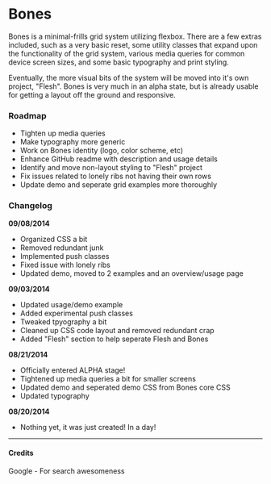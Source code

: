 # Bones
Bones is a minimal-frills grid system utilizing flexbox. There are a few extras
included, such as a very basic reset, some utility classes that expand upon the
functionality of the grid system, various media queries for common device screen
sizes, and some basic typography and print styling.

Eventually, the more visual bits of the system will be moved into it's own project,
"Flesh". Bones is very much in an alpha state, but is already usable for getting
a layout off the ground and responsive.


### Roadmap
* Tighten up media queries
* Make typography more generic
* Work on Bones identity (logo, color scheme, etc)
* Enhance GitHub readme with description and usage details
* Identify and move non-layout styling to "Flesh" project
* Fix issues related to lonely ribs not having their own rows
* Update demo and seperate grid examples more thoroughly


### Changelog
**09/08/2014**
* Organized CSS a bit
* Removed redundant junk
* Implemented push classes
* Fixed issue with lonely ribs
* Updated demo, moved to 2 examples and an overview/usage page

**09/03/2014**
* Updated usage/demo example
* Added experimental push classes
* Tweaked tpyography a bit
* Cleaned up CSS code layout and removed redundant crap
* Added "Flesh" section to help seperate Flesh and Bones

**08/21/2014**
* Officially entered ALPHA stage!
* Tightened up media queries a bit for smaller screens
* Updated demo and seperated demo CSS from Bones core CSS
* Updated typography

**08/20/2014**
* Nothing yet, it was just created! In a day!

---

#### Credits
Google \- For search awesomeness
